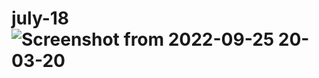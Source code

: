 # july-18![Screenshot from 2022-09-25 20-03-20](https://user-images.githubusercontent.com/108522080/192149253-0f7990e9-9633-4d01-b9e6-0328fc2ef45f.png)
